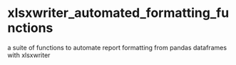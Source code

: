 # xlsxwriter_automated_formatting_functions
a suite of functions to automate report formatting from pandas dataframes with xlsxwriter
